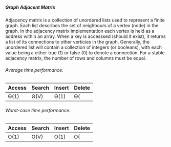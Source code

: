 ##### Graph Adjacent Matrix

Adjacency matrix is a collection of unordered lists used to represent a finite graph. Each list describes the set of neighbours of a vertex (node) in the graph. In the adjacency matrix implementation each vertex is held as a address within an array. When a key is accesssed (should it exist), it returns a list of its connections to other verticies in the graph. Generally, the unordered list will contain a collection of integers (or booleans), with each value being a either true (1) or false (0) to denote a connection. For a stable adjacency matrix, the number of rows and columns must be equal.

###### Average time performance.

| Access    | Search    | Insert   | Delete     |
| :---      | :---      | :---     | :---       |
| Θ(1)      | Θ(V)      | Θ(1)     | Θ(|V|+|E|) |

###### Worst-case time performance.

| Access   | Search    | Insert    | Delete     |
| :---     | :---      | :---      | :---       |
| O(1)     | O(V)      | O(1)      | O(|V|+|E|) |